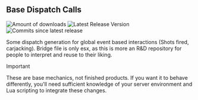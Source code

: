 ## Base Dispatch Calls

  ![Amount of downloads](https://img.shields.io/github/downloads/Maximus7474/lb-tablet-dispatch/total?logo=github)
  ![Latest Release Version](https://img.shields.io/github/v/release/Maximus7474/lb-tablet-dispatch?logo=github)
  ![Commits since latest release](https://img.shields.io/github/commits-since/Maximus7474/lb-tablet-dispatch/latest?logo=github)

Some dispatch generation for global event based interactions (Shots fired, carjacking).
Bridge file is only esx, as this is more an R&D repository for people to interpret and reuse to their liking.

> [!IMPORTANT]
> These are base mechanics, not finished products.
> If you want it to behave differently, you'll need sufficient knowledge of your server environment and Lua scripting to integrate these changes.
